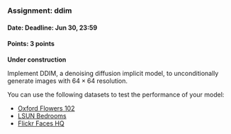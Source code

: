 ### Assignment: ddim
#### Date: Deadline: Jun 30, 23:59
#### Points: 3 points

**Under construction**

Implement DDIM, a denoising diffusion implicit model, to unconditionally
generate images with $64×64$ resolution.

You can use the following datasets to test the performance of your model:
- [Oxford Flowers 102](https://ufal.mff.cuni.cz/~straka/courses/npfl114/2223/demos/oxford_flowers102.jpg)
- [LSUN Bedrooms](https://ufal.mff.cuni.cz/~straka/courses/npfl114/2223/demos/lsun_bedrooms.jpg)
- [Flickr Faces HQ](https://ufal.mff.cuni.cz/~straka/courses/npfl114/2223/demos/ffhq.jpg)
